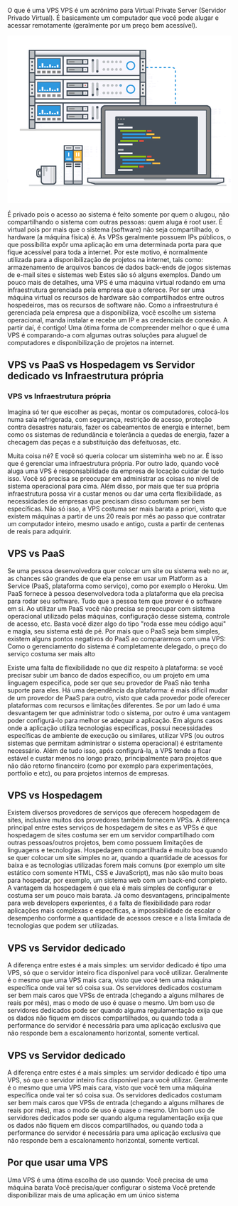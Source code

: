 O que é uma VPS
VPS é um acrônimo para Virtual Private Server (Servidor Privado Virtual). É basicamente um computador que você pode alugar e acessar remotamente (geralmente por um preço bem acessível).


<img src = 'server-db.gif'>



É privado pois o acesso ao sistema é feito somente por quem o alugou, não compartilhando o sistema com outras pessoas: quem aluga é root user. É virtual pois por mais que o sistema (software) não seja compartilhado, o hardware (a máquina física) é.
As VPSs geralmente possuem IPs públicos, o que possibilita expôr uma aplicação em uma determinada porta para que fique acessível para toda a internet. Por este motivo, é normalmente utilizada para a disponibilização de projetos na internet, tais como:
armazenamento de arquivos
bancos de dados
back-ends de jogos
sistemas de e-mail
sites e sistemas web
Estes são só alguns exemplos.
Dando um pouco mais de detalhes, uma VPS é uma máquina virtual rodando em uma infraestrutura gerenciada pela empresa que a oferece. Por ser uma máquina virtual os recursos de hardware são compartilhados entre outros hospedeiros, mas os recursos de software não. Como a infraestrutura é gerenciada pela empresa que a disponibiliza, você escolhe um sistema operacional, manda instalar e recebe um IP e as credenciais de conexão. A partir daí, é contigo!
Uma ótima forma de compreender melhor o que é uma VPS é comparando-a com algumas outras soluções para aluguel de computadores e disponibilização de projetos na internet.

## VPS vs PaaS vs Hospedagem vs Servidor dedicado vs Infraestrutura própria

### VPS vs Infraestrutura própria

Imagina só ter que escolher as peças, montar os computadores, colocá-los numa sala refrigerada, com segurança, restrição de acesso, proteção contra desastres naturais, fazer os cabeamentos de energia e internet, bem como os sistemas de redundância e tolerância a quedas de energia, fazer a checagem das peças e a substituição das defeituosas, etc.

Muita coisa né? E você só queria colocar um sisteminha web no ar.
É isso que é gerenciar uma infraestrutura própria.
Por outro lado, quando você aluga uma VPS é responsabilidade da empresa de locação cuidar de tudo isso. Você só precisa se preocupar em administrar as coisas no nível de sistema operacional para cima.
Além disso, por mais que ter sua própria infraestrutura possa vir a custar menos ou dar uma certa flexibilidade, as necessidades de empresas que precisam disso costumam ser bem específicas. Não só isso, a VPS costuma ser mais barata a priori, visto que existem máquinas a partir de uns 20 reais por mês ao passo que contratar um computador inteiro, mesmo usado e antigo, custa a partir de centenas de reais para adquirir.

## VPS vs PaaS
Se uma pessoa desenvolvedora quer colocar um site ou sistema web no ar, as chances são grandes de que ela pense em usar um Platform as a Service (PaaS, plataforma como serviço), como por exemplo o Heroku. Um PaaS fornece à pessoa desenvolvedora toda a plataforma que ela precisa para rodar seu software. Tudo que a pessoa tem que prover é o software em si. Ao utilizar um PaaS você não precisa se preocupar com sistema operacional utilizado pelas máquinas, configuração desse sistema, controle de acesso, etc. Basta você dizer algo do tipo "roda esse meu código aqui" e magia, seu sistema está de pé. Por mais que o PaaS seja bem simples, existem alguns pontos negativos do PaaS ao compararmos com uma VPS:
Como o gerenciamento do sistema é completamente delegado, o preço do serviço costuma ser mais alto

Existe uma falta de flexibilidade no que diz respeito à plataforma: se você precisar subir um banco de dados específico, ou um projeto em uma linguagem específica, pode ser que seu provedor de PaaS não tenha suporte para eles.
Há uma dependência da plataforma: é mais difícil mudar de um provedor de PaaS para outro, visto que cada provedor pode oferecer plataformas com recursos e limitações diferentes.
Se por um lado é uma desvantagem ter que administrar todo o sistema, por outro é uma vantagem poder configurá-lo para melhor se adequar a aplicação. Em alguns casos onde a aplicação utiliza tecnologias específicas, possui necessidades específicas de ambiente de execução ou similares, utilizar VPS (ou outros sistemas que permitam administrar o sistema operacional) é estritamente necessário. Além de tudo isso, após configurá-la, a VPS tende a ficar estável e custar menos no longo prazo, principalmente para projetos que não dão retorno financeiro (como por exemplo para experimentações, portfolio e etc), ou para projetos internos de empresas.


## VPS vs Hospedagem
Existem diversos provedores de serviços que oferecem hospedagem de sites, inclusive muitos dos provedores também fornecem VPSs. A diferença principal entre estes serviços de hospedagem de sites e as VPSs é que hospedagem de sites costuma ser em um servidor compartilhado com outras pessoas/outros projetos, bem como possuem limitações de linguagens e tecnologias. Hospedagem compartilhada é muito boa quando se quer colocar um site simples no ar, quando a quantidade de acessos for baixa e as tecnologias utilizadas forem mais comuns (por exemplo um site estático com somente HTML, CSS e JavaScript), mas não são muito boas para hospedar, por exemplo, um sistema web com um back-end completo.
A vantagem da hospedagem é que ela é mais simples de configurar e costuma ser um pouco mais barata. Já como desvantagens, principalmente para web developers experientes, é a falta de flexibilidade para rodar aplicações mais complexas e específicas, a impossibilidade de escalar o desempenho conforme a quantidade de acessos cresce e a lista limitada de tecnologias que podem ser utilizadas.


## VPS vs Servidor dedicado
A diferença entre estes é a mais simples: um servidor dedicado é tipo uma VPS, só que o servidor inteiro fica disponível para você utilizar. Geralmente é o mesmo que uma VPS mais cara, visto que você tem uma máquina específica onde vai ter só coisa sua. Os servidores dedicados costumam ser bem mais caros que VPSs de entrada (chegando a alguns milhares de reais por mês), mas o modo de uso é quase o mesmo. Um bom uso de servidores dedicados pode ser quando alguma regulamentação exija que os dados não fiquem em discos compartilhados, ou quando toda a performance do servidor é necessária para uma aplicação exclusiva que não responde bem a escalonamento horizontal, somente vertical.

## VPS vs Servidor dedicado
A diferença entre estes é a mais simples: um servidor dedicado é tipo uma VPS, só que o servidor inteiro fica disponível para você utilizar. Geralmente é o mesmo que uma VPS mais cara, visto que você tem uma máquina específica onde vai ter só coisa sua. Os servidores dedicados costumam ser bem mais caros que VPSs de entrada (chegando a alguns milhares de reais por mês), mas o modo de uso é quase o mesmo. Um bom uso de servidores dedicados pode ser quando alguma regulamentação exija que os dados não fiquem em discos compartilhados, ou quando toda a performance do servidor é necessária para uma aplicação exclusiva que não responde bem a escalonamento horizontal, somente vertical.

## Por que usar uma VPS
Uma VPS é uma ótima escolha de uso quando:
Você precisa de uma máquina barata
Você precisa/quer configurar o sistema
Você pretende disponibilizar mais de uma aplicação em um único sistema
